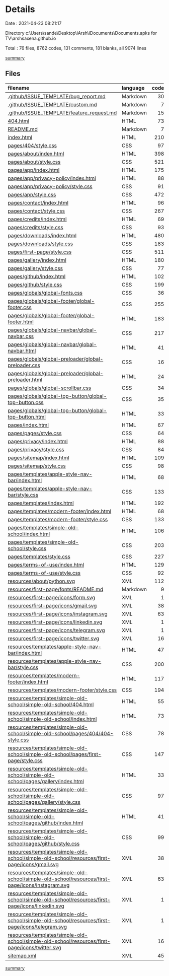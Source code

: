 # Details

Date : 2021-04-23 08:21:17

Directory c:\Users\sande\Desktop\iArsh\iDocuments\Documents\.apks for TV\arshsaxena.github.io

Total : 76 files,  8762 codes, 131 comments, 181 blanks, all 9074 lines

[summary](results.md)

## Files
| filename | language | code | comment | blank | total |
| :--- | :--- | ---: | ---: | ---: | ---: |
| [.github/ISSUE_TEMPLATE/bug_report.md](/.github/ISSUE_TEMPLATE/bug_report.md) | Markdown | 30 | 0 | 9 | 39 |
| [.github/ISSUE_TEMPLATE/custom.md](/.github/ISSUE_TEMPLATE/custom.md) | Markdown | 7 | 0 | 4 | 11 |
| [.github/ISSUE_TEMPLATE/feature_request.md](/.github/ISSUE_TEMPLATE/feature_request.md) | Markdown | 15 | 0 | 6 | 21 |
| [404.html](/404.html) | HTML | 73 | 0 | 3 | 76 |
| [README.md](/README.md) | Markdown | 7 | 0 | 0 | 7 |
| [index.html](/index.html) | HTML | 210 | 30 | 6 | 246 |
| [pages/404/style.css](/pages/404/style.css) | CSS | 97 | 0 | 1 | 98 |
| [pages/about/index.html](/pages/about/index.html) | HTML | 398 | 0 | 4 | 402 |
| [pages/about/style.css](/pages/about/style.css) | CSS | 521 | 1 | 1 | 523 |
| [pages/app/index.html](/pages/app/index.html) | HTML | 175 | 21 | 3 | 199 |
| [pages/app/privacy-policy/index.html](/pages/app/privacy-policy/index.html) | HTML | 88 | 0 | 3 | 91 |
| [pages/app/privacy-policy/style.css](/pages/app/privacy-policy/style.css) | CSS | 91 | 1 | 1 | 93 |
| [pages/app/style.css](/pages/app/style.css) | CSS | 472 | 3 | 1 | 476 |
| [pages/contact/index.html](/pages/contact/index.html) | HTML | 96 | 0 | 4 | 100 |
| [pages/contact/style.css](/pages/contact/style.css) | CSS | 267 | 0 | 1 | 268 |
| [pages/credits/index.html](/pages/credits/index.html) | HTML | 69 | 0 | 3 | 72 |
| [pages/credits/style.css](/pages/credits/style.css) | CSS | 93 | 1 | 1 | 95 |
| [pages/downloads/index.html](/pages/downloads/index.html) | HTML | 480 | 0 | 4 | 484 |
| [pages/downloads/style.css](/pages/downloads/style.css) | CSS | 183 | 1 | 1 | 185 |
| [pages/first-page/style.css](/pages/first-page/style.css) | CSS | 511 | 1 | 1 | 513 |
| [pages/gallery/index.html](/pages/gallery/index.html) | HTML | 180 | 0 | 4 | 184 |
| [pages/gallery/style.css](/pages/gallery/style.css) | CSS | 77 | 1 | 1 | 79 |
| [pages/github/index.html](/pages/github/index.html) | HTML | 102 | 0 | 4 | 106 |
| [pages/github/style.css](/pages/github/style.css) | CSS | 199 | 1 | 2 | 202 |
| [pages/globals/global-fonts.css](/pages/globals/global-fonts.css) | CSS | 36 | 0 | 1 | 37 |
| [pages/globals/global-footer/global-footer.css](/pages/globals/global-footer/global-footer.css) | CSS | 255 | 0 | 1 | 256 |
| [pages/globals/global-footer/global-footer.html](/pages/globals/global-footer/global-footer.html) | HTML | 183 | 0 | 10 | 193 |
| [pages/globals/global-navbar/global-navbar.css](/pages/globals/global-navbar/global-navbar.css) | CSS | 217 | 2 | 4 | 223 |
| [pages/globals/global-navbar/global-navbar.html](/pages/globals/global-navbar/global-navbar.html) | HTML | 41 | 0 | 3 | 44 |
| [pages/globals/global-preloader/global-preloader.css](/pages/globals/global-preloader/global-preloader.css) | CSS | 16 | 0 | 0 | 16 |
| [pages/globals/global-preloader/global-preloader.html](/pages/globals/global-preloader/global-preloader.html) | HTML | 24 | 0 | 2 | 26 |
| [pages/globals/global-scrollbar.css](/pages/globals/global-scrollbar.css) | CSS | 34 | 0 | 1 | 35 |
| [pages/globals/global-top-button/global-top-button.css](/pages/globals/global-top-button/global-top-button.css) | CSS | 35 | 0 | 1 | 36 |
| [pages/globals/global-top-button/global-top-button.html](/pages/globals/global-top-button/global-top-button.html) | HTML | 33 | 0 | 4 | 37 |
| [pages/index.html](/pages/index.html) | HTML | 67 | 0 | 3 | 70 |
| [pages/pages/style.css](/pages/pages/style.css) | CSS | 64 | 1 | 1 | 66 |
| [pages/privacy/index.html](/pages/privacy/index.html) | HTML | 88 | 0 | 3 | 91 |
| [pages/privacy/style.css](/pages/privacy/style.css) | CSS | 84 | 1 | 1 | 86 |
| [pages/sitemap/index.html](/pages/sitemap/index.html) | HTML | 109 | 0 | 3 | 112 |
| [pages/sitemap/style.css](/pages/sitemap/style.css) | CSS | 98 | 1 | 1 | 100 |
| [pages/templates/apple-style-nav-bar/index.html](/pages/templates/apple-style-nav-bar/index.html) | HTML | 68 | 0 | 5 | 73 |
| [pages/templates/apple-style-nav-bar/style.css](/pages/templates/apple-style-nav-bar/style.css) | CSS | 133 | 2 | 1 | 136 |
| [pages/templates/index.html](/pages/templates/index.html) | HTML | 192 | 34 | 8 | 234 |
| [pages/templates/modern-footer/index.html](/pages/templates/modern-footer/index.html) | HTML | 68 | 0 | 5 | 73 |
| [pages/templates/modern-footer/style.css](/pages/templates/modern-footer/style.css) | CSS | 133 | 2 | 1 | 136 |
| [pages/templates/simple-old-school/index.html](/pages/templates/simple-old-school/index.html) | HTML | 106 | 0 | 9 | 115 |
| [pages/templates/simple-old-school/style.css](/pages/templates/simple-old-school/style.css) | CSS | 203 | 2 | 0 | 205 |
| [pages/templates/style.css](/pages/templates/style.css) | CSS | 227 | 2 | 1 | 230 |
| [pages/terms-of-use/index.html](/pages/terms-of-use/index.html) | HTML | 129 | 0 | 3 | 132 |
| [pages/terms-of-use/style.css](/pages/terms-of-use/style.css) | CSS | 92 | 1 | 2 | 95 |
| [resources/about/python.svg](/resources/about/python.svg) | XML | 112 | 1 | 1 | 114 |
| [resources/first-page/fonts/README.md](/resources/first-page/fonts/README.md) | Markdown | 9 | 0 | 8 | 17 |
| [resources/first-page/icons/form.svg](/resources/first-page/icons/form.svg) | XML | 1 | 0 | 0 | 1 |
| [resources/first-page/icons/gmail.svg](/resources/first-page/icons/gmail.svg) | XML | 38 | 1 | 1 | 40 |
| [resources/first-page/icons/instagram.svg](/resources/first-page/icons/instagram.svg) | XML | 63 | 1 | 4 | 68 |
| [resources/first-page/icons/linkedin.svg](/resources/first-page/icons/linkedin.svg) | XML | 1 | 0 | 0 | 1 |
| [resources/first-page/icons/telegram.svg](/resources/first-page/icons/telegram.svg) | XML | 1 | 0 | 0 | 1 |
| [resources/first-page/icons/twitter.svg](/resources/first-page/icons/twitter.svg) | XML | 16 | 1 | 0 | 17 |
| [resources/templates/apple-style-nav-bar/index.html](/resources/templates/apple-style-nav-bar/index.html) | HTML | 47 | 0 | 3 | 50 |
| [resources/templates/apple-style-nav-bar/style.css](/resources/templates/apple-style-nav-bar/style.css) | CSS | 200 | 1 | 4 | 205 |
| [resources/templates/modern-footer/index.html](/resources/templates/modern-footer/index.html) | HTML | 117 | 1 | 7 | 125 |
| [resources/templates/modern-footer/style.css](/resources/templates/modern-footer/style.css) | CSS | 194 | 0 | 1 | 195 |
| [resources/templates/simple-old-school/simple-old-school/404.html](/resources/templates/simple-old-school/simple-old-school/404.html) | HTML | 55 | 0 | 0 | 55 |
| [resources/templates/simple-old-school/simple-old-school/index.html](/resources/templates/simple-old-school/simple-old-school/index.html) | HTML | 73 | 8 | 0 | 81 |
| [resources/templates/simple-old-school/simple-old-school/pages/404/404-style.css](/resources/templates/simple-old-school/simple-old-school/pages/404/404-style.css) | CSS | 78 | 1 | 1 | 80 |
| [resources/templates/simple-old-school/simple-old-school/pages/first-page/style.css](/resources/templates/simple-old-school/simple-old-school/pages/first-page/style.css) | CSS | 147 | 1 | 1 | 149 |
| [resources/templates/simple-old-school/simple-old-school/pages/gallery/index.html](/resources/templates/simple-old-school/simple-old-school/pages/gallery/index.html) | HTML | 33 | 1 | 0 | 34 |
| [resources/templates/simple-old-school/simple-old-school/pages/gallery/style.css](/resources/templates/simple-old-school/simple-old-school/pages/gallery/style.css) | CSS | 97 | 1 | 1 | 99 |
| [resources/templates/simple-old-school/simple-old-school/pages/github/index.html](/resources/templates/simple-old-school/simple-old-school/pages/github/index.html) | HTML | 41 | 0 | 1 | 42 |
| [resources/templates/simple-old-school/simple-old-school/pages/github/style.css](/resources/templates/simple-old-school/simple-old-school/pages/github/style.css) | CSS | 99 | 1 | 1 | 101 |
| [resources/templates/simple-old-school/simple-old-school/resources/first-page/icons/gmail.svg](/resources/templates/simple-old-school/simple-old-school/resources/first-page/icons/gmail.svg) | XML | 38 | 1 | 1 | 40 |
| [resources/templates/simple-old-school/simple-old-school/resources/first-page/icons/instagram.svg](/resources/templates/simple-old-school/simple-old-school/resources/first-page/icons/instagram.svg) | XML | 63 | 1 | 4 | 68 |
| [resources/templates/simple-old-school/simple-old-school/resources/first-page/icons/linkedin.svg](/resources/templates/simple-old-school/simple-old-school/resources/first-page/icons/linkedin.svg) | XML | 1 | 0 | 0 | 1 |
| [resources/templates/simple-old-school/simple-old-school/resources/first-page/icons/telegram.svg](/resources/templates/simple-old-school/simple-old-school/resources/first-page/icons/telegram.svg) | XML | 1 | 0 | 0 | 1 |
| [resources/templates/simple-old-school/simple-old-school/resources/first-page/icons/twitter.svg](/resources/templates/simple-old-school/simple-old-school/resources/first-page/icons/twitter.svg) | XML | 16 | 1 | 0 | 17 |
| [sitemap.xml](/sitemap.xml) | XML | 45 | 0 | 0 | 45 |

[summary](results.md)